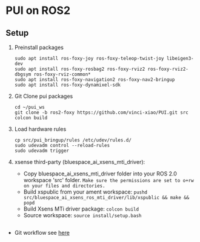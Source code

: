 # PUI on ROS2

## Setup
1. Preinstall packages
    ```
    sudo apt install ros-foxy-joy ros-foxy-teleop-twist-joy libeigen3-dev
    sudo apt install ros-foxy-rosbag2 ros-foxy-rviz2 ros-foxy-rviz2-dbgsym ros-foxy-rviz-common*
    sudo apt install ros-foxy-navigation2 ros-foxy-nav2-bringup
    sudo apt install ros-foxy-dynamixel-sdk
    ```
2. Git Clone pui packages
    ```
    cd ~/pui_ws
    git clone -b ros2-foxy https://github.com/vinci-xiao/PUI.git src
    colcon build
    ```
3. Load hardware rules
    ```
    cp src/pui_bringup/rules /etc/udev/rules.d/
    sudo udevadm control --reload-rules
    sudo udevadm trigger
    ```

4. xsense third-party (bluespace_ai_xsens_mti_driver):
    - Copy bluespace_ai_xsens_mti_driver folder into your ROS 2.0 workspace 'src' folder.
        ```Make sure the permissions are set to o+rw on your files and directories.```
    - Build xspublic from your ament workspace:
        ```pushd src/bluespace_ai_xsens_ros_mti_driver/lib/xspublic && make && popd```
    - Build Xsens MTi driver package:
        ```colcon build```
    - Source workspace:
        ```source install/setup.bash```

## 
- Git workflow see [here](https://medium.com/i-think-so-i-live/git%E4%B8%8A%E7%9A%84%E4%B8%89%E7%A8%AE%E5%B7%A5%E4%BD%9C%E6%B5%81%E7%A8%8B-10f4f915167e)


